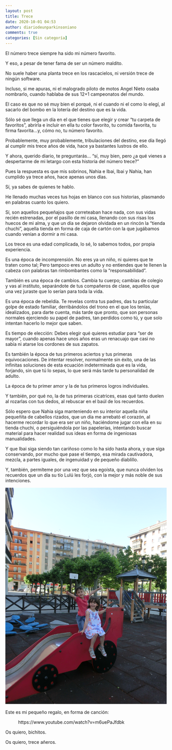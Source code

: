 ```yaml
---
layout: post
title: Trece
date: 2020-10-01 04:53
author: diariodeunparkinsoniano
comments: true
categories: [Sin categoría]
---
```

<!-- wp:paragraph -->
<p>El número trece siempre ha sido mi número favorito.</p>
<!-- /wp:paragraph -->

<!-- wp:paragraph -->
<p>Y eso, a pesar de tener fama de ser un número maldito.</p>
<!-- /wp:paragraph -->

<!-- wp:paragraph -->
<p>No suele haber una planta trece en los rascacielos, ni versión trece de ningún software.</p>
<!-- /wp:paragraph -->

<!-- wp:paragraph -->
<p>Incluso, si me apuras, ni el malogrado piloto de motos Angel Nieto osaba nombrarlo, cuando hablaba de sus 12+1 campeonatos del mundo.</p>
<!-- /wp:paragraph -->

<!-- wp:paragraph -->
<p>El caso es que no sé muy bien el porqué, ni el cuando ni el como lo elegí, al sacarlo del bombo en la lotería del destino que es la vida.</p>
<!-- /wp:paragraph -->

<!-- wp:paragraph -->
<p>Sólo sé que llega un día en el que tienes que elegir y crear “tu carpeta de favoritos”, abrirla e incluir en ella tu color favorito, tu comida favorita, tu firma favorita…y, cómo no, tu número favorito.</p>
<!-- /wp:paragraph -->

<!-- wp:paragraph -->
<p>Probablemente, muy probablemente, tribulaciones del destino, ese día llegó al cumplir mis trece años de vida, hace ya bastantes lustros de ello.</p>
<!-- /wp:paragraph -->

<!-- wp:paragraph -->
<p>Y ahora, querido diario, te preguntarás… “sí, muy bien, pero ¿a qué vienes a despertarme de mi letargo con esta historia del número trece?”</p>
<!-- /wp:paragraph -->

<!-- wp:paragraph -->
<p>Pues la respuesta es que mis sobrinos, Nahia e Ibai, Ibai y Nahia, han cumplido ya trece años, hace apenas unos días.</p>
<!-- /wp:paragraph -->

<!-- wp:paragraph -->
<p>Sí, ya sabes de quienes te hablo.</p>
<!-- /wp:paragraph -->

<!-- wp:paragraph -->
<p>He llenado muchas veces tus hojas en blanco con sus historias, plasmando en palabras cuanto los quiero.</p>
<!-- /wp:paragraph -->

<!-- wp:paragraph -->
<p>Sí, son aquellos pequeñajos que correteaban hace nada, con sus vidas recién estrenadas, por el pasillo de mí casa, llenando con sus risas los huecos de mi alma, y que un día se dejaron olvidada en un rincón la “tienda chuchi”, aquella tienda en forma de caja de cartón con la que jugábamos cuando venían a dormir a mi casa.</p>
<!-- /wp:paragraph -->

<!-- wp:paragraph -->
<p>Los trece es una edad complicada, lo sé, lo sabemos todos, por propia experiencia.</p>
<!-- /wp:paragraph -->

<!-- wp:paragraph -->
<p>Es una época de incomprensión. No eres ya un niño, ni quieres que te traten como tal; Pero tampoco eres un adulto y no entiendes que te llenen la cabeza con palabras tan rimbombantes como la “responsabilidad”.</p>
<!-- /wp:paragraph -->

<!-- wp:paragraph -->
<p>También es una época de cambios. Cambia tu cuerpo; cambias de colegio y vas al instituto, separándote de tus compañeros de clase, aquellos que una vez juraste que lo serían para toda la vida.</p>
<!-- /wp:paragraph -->

<!-- wp:paragraph -->
<p>Es una época de rebeldía. Te revelas contra tus padres, das tu particular golpe de estado familiar, derribándolos del trono en el que los tenías, idealizados, para darte cuenta, más tarde que pronto, que son personas normales ejerciendo su papel de padres, tan perdidos como tú, y que solo intentan hacerlo lo mejor que saben.</p>
<!-- /wp:paragraph -->

<!-- wp:paragraph -->
<p>Es tiempo de elección: Debes elegir qué quieres estudiar para “ser de mayor”, cuando apenas hace unos años eras un renacuajo que casi no sabía ni atarse los cordones de sus zapatos.</p>
<!-- /wp:paragraph -->

<!-- wp:paragraph -->
<p>Es también la época de tus primeros aciertos y tus primeras equivocaciones. De intentar resolver, normalmente sin éxito, una de las infinitas soluciones de esta ecuación indeterminada que es la vida, forjando, sin que tú lo sepas, lo que será más tarde tu personalidad de adulto.</p>
<!-- /wp:paragraph -->

<!-- wp:paragraph -->
<p>La época de tu primer amor y la de tus primeros logros individuales.</p>
<!-- /wp:paragraph -->

<!-- wp:paragraph -->
<p>Y también, por qué no, la de tus primeras cicatrices, esas qué tanto duelen al rozarlas con tus dedos, al rebuscar en el baúl de los recuerdos.</p>
<!-- /wp:paragraph -->

<!-- wp:paragraph -->
<p>Sólo espero que Nahia siga manteniendo en su interior aquella niña pequeñita de cabellos rizados, que un día me arrebató el corazón, al hacerme recordar lo que era ser un niño, haciéndome jugar con ella en su tienda chuchi, o persiguiéndola por las papelerías, intentando buscar material para hacer realidad sus ideas en forma de ingeniosas manualidades.</p>
<!-- /wp:paragraph -->

<!-- wp:paragraph -->
<p>Y que Ibai siga siendo tan cariñoso como lo ha sido hasta ahora, y que siga conservando, por mucho que pase el tiempo, esa mirada cautivadora, mezcla, a partes iguales, de ingenuidad y de pequeño diablillo.</p>
<!-- /wp:paragraph -->

<!-- wp:paragraph -->
<p>Y, también, permíteme por una vez que sea egoísta, que nunca olviden los recuerdos que un día su tío Lulú les forjó, con la mejor y más noble de sus intenciones.</p>
<!-- /wp:paragraph -->

<img class="img-fluid"  src="/assets/images/2020/10/cimg2161.jpg?w=768" alt="" />

<!-- wp:paragraph -->
<p>Este es mi pequeño regalo, en forma de canción:</p>
<!-- /wp:paragraph -->

<!-- wp:embed {"url":"https:\/\/www.youtube.com\/watch?v=m6uePaJfdbk","type":"rich","providerNameSlug":"youtube","responsive":true,"className":"wp-embed-aspect-16-9 wp-has-aspect-ratio"} -->
<figure clasXs="wp-block-embed is-type-rich is-provider-youtube wp-block-embed-youtube wp-embed-aspect-16-9 wp-has-aspect-ratio"><div clasXs="wp-block-embed__wrapper">
https://www.youtube.com/watch?v=m6uePaJfdbk
</div></figure>
<!-- /wp:embed -->

<!-- wp:paragraph -->
<p>Os quiero, bichitos.</p>
<!-- /wp:paragraph -->

<!-- wp:paragraph -->
<p>Os quiero, trece añeros.</p>
<!-- /wp:paragraph -->
